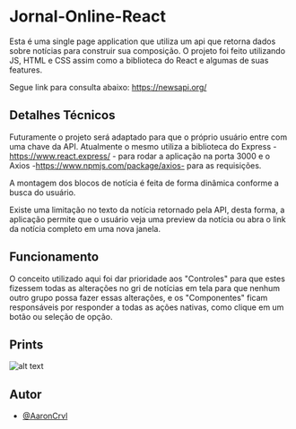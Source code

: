 # Jornal-Online-React
 
Esta é uma single page application que utiliza um api que retorna dados sobre notícias para construir sua composição. O projeto foi feito utilizando JS, HTML e CSS assim como a biblioteca do React e algumas de suas features.

Segue link para consulta abaixo:
https://newsapi.org/  


## Detalhes Técnicos
Futuramente o projeto será adaptado para que o próprio usuário entre com uma chave da API. Atualmente o mesmo utiliza a biblioteca do Express - https://www.react.express/ -  para rodar a aplicação na porta 3000 e o Axios -https://www.npmjs.com/package/axios- para as requisições.

A montagem dos blocos de notícia é feita de forma dinâmica conforme a busca do usuário.

Existe uma limitação no texto da notícia retornado pela API, desta forma,  a aplicação permite que o usuário veja uma preview da notícia ou abra o link da notícia completo em uma nova janela.

## Funcionamento
O conceito utilizado aqui foi dar prioridade aos "Controles" para que estes fizessem todas as alterações no gri de notícias em tela para que nenhum outro grupo possa fazer essas alterações, e os "Componentes" ficam responsáveis por responder a todas as ações nativas, como clique em um botão ou seleção de opção.

## Prints
![alt text](https://github.com/[AaronCrvl]/[Jornal-Online-React]/blob/[branch]/Tela1.png?raw=true)

## Autor
- [@AaronCrvl](https://www.github.com/AaronCrvl)
